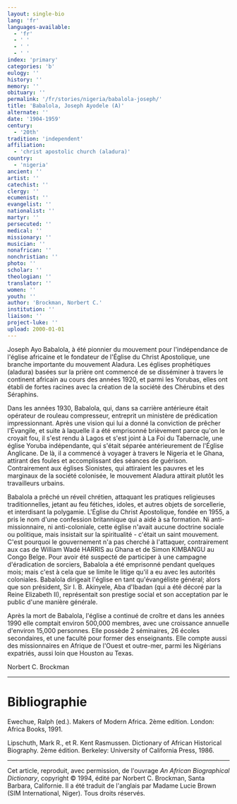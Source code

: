 ```yaml
---
layout: single-bio
lang: 'fr'
languages-available:
  - 'fr'
  - ' '
  - ' '
  - ' '
index: 'primary'
categories: 'b'
eulogy: ''
history: ''
memory: ''
obituary: ''
permalink: '/fr/stories/nigeria/babalola-joseph/'
title: 'Babalola, Joseph Ayodele (A)'
alternate: ''
date: '1904-1959'
century:
  - '20th'
tradition: 'independent'
affiliation:
  - 'christ apostolic church (aladura)'
country:
  - 'nigeria'
ancient: ''
artist: ''
catechist: ''
clergy: ''
ecumenist: ''
evangelist: ''
nationalist: ''
martyr: ''
persecuted: ''
medical: ''
missionary: ''
musician: ''
nonafrican: ''
nonchristian: ''
photo: ''
scholar: ''
theologian: ''
translator: ''
women: ''
youth: ''
author: 'Brockman, Norbert C.'
institution: ''
liaison: ''
project-luke: ''
upload: 2000-01-01
---
```



Joseph Ayo Babalola, à été pionnier du mouvement pour l'indépendance de l'église africaine et le fondateur de l'Église du Christ Apostolique, une branche importante du mouvement Aladura. Les églises prophétiques (aladura) basées sur la prière ont commencé de se disséminer à travers le continent africain au cours des années 1920, et parmi les Yorubas, elles ont établi de fortes racines avec la création de la société des Chérubins et des Séraphins.

Dans les années 1930, Babalola, qui, dans sa carrière antérieure était opérateur de rouleau compresseur, entreprit un ministère de prédication impressionnant. Après une vision qui lui a donné la conviction de prêcher l'Évangile, et suite à laquelle il a été emprisonné brièvement parce qu'on le croyait fou, il s'est rendu à Lagos et s'est joint à La Foi du Tabernacle, une église Yoruba indépendante, qui s'était séparée antérieurement de l'Église Anglicane. De là, il a commencé à voyager à travers le Nigeria et le Ghana, attirant des foules et accomplissant des séances de guérison. Contrairement aux églises Sionistes, qui attiraient les pauvres et les marginaux de la société colonisée, le mouvement Aladura attirait plutôt les travailleurs urbains.

Babalola a prêché un réveil chrétien, attaquant les pratiques religieuses traditionnelles, jetant au feu  fétiches, idoles, et autres objets de sorcellerie, et interdisant la polygamie. L'Église du Christ Apostolique, fondée en 1955, a pris le nom d'une confession britannique qui a aidé à sa formation. Ni anti-missionnaire, ni anti-coloniale, cette église n'avait aucune doctrine sociale ou politique, mais insistait sur la spiritualité - c'était un saint mouvement. C'est pourquoi le gouvernement n'a pas cherché à l'attaquer, contrairement aux cas de William Wadé HARRIS au Ghana et de Simon KIMBANGU au Congo Belge. Pour avoir été suspecté de participer à une campagne d'éradication de sorciers, Babalola a été emprisonné pendant quelques mois; mais c'est à cela que se limite le litige qu'il a eu avec les autorités coloniales. Babalola dirigeait l'église en tant qu'évangéliste général; alors que son président, Sir I. B. Akinyele, Aba d'Ibadan (qui a été décoré par la Reine Elizabeth II), représentait son prestige social et son acceptation par le public d'une manière générale.

Après la mort de Babalola, l'église a continué de croître et dans les années 1990 elle comptait environ 500,000 membres, avec une croissance annuelle d'environ 15,000 personnes. Elle possède 2 séminaires, 26 écoles secondaires, et une faculté pour former des enseignants. Elle compte aussi des missionnaires en Afrique de l'Ouest et outre-mer, parmi les Nigérians expatriés, aussi loin que Houston au Texas.

Norbert C. Brockman

---

# Bibliographie

Ewechue, Ralph (ed.). Makers of Modern Africa. 2ème edition. London: Africa Books, 1991.

Lipschuth, Mark R., et R. Kent Rasmussen. Dictionary of African Historical Biography. 2ème édition.
Berkeley: University of California Press, 1986.

---

Cet article, reproduit, avec permission, de l'ouvrage *An African Biographical Dictionary*, copyright &copy; 1994, &eacute;dit&eacute; par Norbert C. Brockman, Santa Barbara, Californie. Il a &eacute;t&eacute; traduit de l'anglais par Madame Lucie Brown (SIM International, Niger).  Tous droits r&eacute;serv&eacute;s.